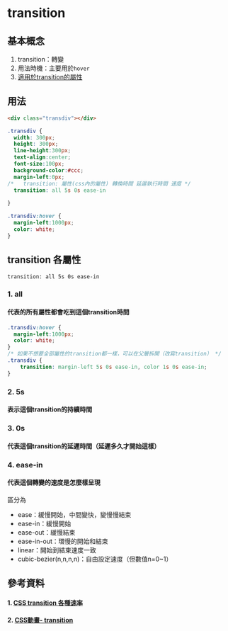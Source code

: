 # transition

## 基本概念
1. transition：轉變
2. 用法時機：主要用於`hover`
3. [適用於transition的屬性](https://developer.mozilla.org/en-US/docs/Web/CSS/CSS_animated_properties)

## 用法
```html
<div class="transdiv"></div>
```
```css
.transdiv {
  width: 300px;
  height: 300px;
  line-height:300px;
  text-align:center;
  font-size:100px;
  background-color:#ccc;
  margin-left:0px;
/*   transition: 屬性(css內的屬性) 轉換時間 延遲執行時間 速度 */
  transition: all 5s 0s ease-in
   
}

.transdiv:hover {
  margin-left:1000px;
  color: white;
}
```

## transition 各屬性
`transition: all 5s 0s ease-in`
### 1. all
#### 代表的所有屬性都會吃到這個transition時間
```css
.transdiv:hover {
  margin-left:1000px;
  color: white;
}
/* 如果不想要全部屬性的transition都一樣，可以在父層拆開（改寫transition） */
.transdiv {
    transition: margin-left 5s 0s ease-in, color 1s 0s ease-in;
}
```
### 2. 5s
#### 表示這個transition的持續時間

### 3. 0s 
#### 代表這個transition的延遲時間（延遲多久才開始這樣）

### 4. ease-in
#### 代表這個轉變的速度是怎麼樣呈現
區分為
* ease：緩慢開始，中間變快，變慢慢結束
* ease-in：緩慢開始
* ease-out：緩慢結束
* ease-in-out：環慢的開始和結束
* linear：開始到結束速度一致
* cubic-bezier(n,n,n,n)：自由設定速度（但數值n=0~1）

## 參考資料
#### 1. [CSS transition 各種速率](https://wcc723.github.io/css/2013/08/24/css-transtion-speed/)
#### 2. [CSS動畫- transition](https://ithelp.ithome.com.tw/articles/10200365)
